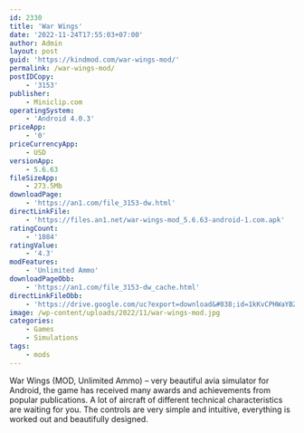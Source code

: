 ```yaml
---
id: 2330
title: 'War Wings'
date: '2022-11-24T17:55:03+07:00'
author: Admin
layout: post
guid: 'https://kindmod.com/war-wings-mod/'
permalink: /war-wings-mod/
postIDCopy:
    - '3153'
publisher:
    - Miniclip.com
operatingSystem:
    - 'Android 4.0.3'
priceApp:
    - '0'
priceCurrencyApp:
    - USD
versionApp:
    - 5.6.63
fileSizeApp:
    - 273.5Mb
downloadPage:
    - 'https://an1.com/file_3153-dw.html'
directLinkFile:
    - 'https://files.an1.net/war-wings-mod_5.6.63-android-1.com.apk'
ratingCount:
    - '1084'
ratingValue:
    - '4.3'
modFeatures:
    - 'Unlimited Ammo'
downloadPageObb:
    - 'https://an1.com/file_3153-dw_cache.html'
directLinkFileObb:
    - 'https://drive.google.com/uc?export=download&#038;id=1kKvCPHWaYBZ8LzKFYXTPARYCwqBlsQmv'
image: /wp-content/uploads/2022/11/war-wings-mod.jpg
categories:
    - Games
    - Simulations
tags:
    - mods
---
```


War Wings (MOD, Unlimited Ammo) – very beautiful avia simulator for Android, the game has received many awards and achievements from popular publications. A lot of aircraft of different technical characteristics are waiting for you. The controls are very simple and intuitive, everything is worked out and beautifully designed.